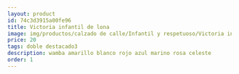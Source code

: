 ```yaml
---
layout: product
id: 74c3d3915a00fe96
title: Victoria infantil de lona
image: img/productos/calzado de calle/Infantil y respetuoso/Victoria infantil de lona=20=doble destacado3=wamba amarillo blanco rojo azul marino rosa celeste.webp
price: 20
tags: doble destacado3
description: wamba amarillo blanco rojo azul marino rosa celeste
order: 1
---
```

